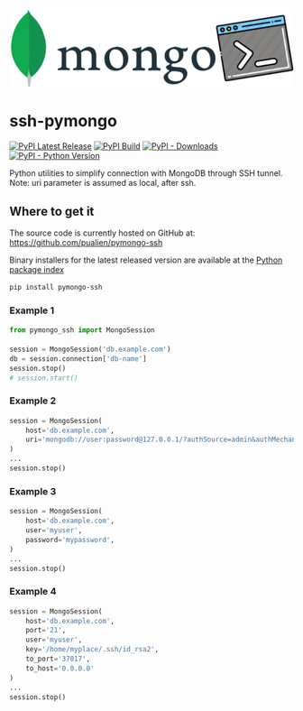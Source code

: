 ![ssh-pymongo](https://github.com/pualien/pymongo-ssh/blob/master/images/logo.png?raw=true)

# ssh-pymongo
[![PyPI Latest Release](https://img.shields.io/pypi/v/pymongo-ssh.svg)](https://pypi.org/project/pymongo-ssh/)
[![PyPI Build](https://github.com/pualien/pymongo-ssh/workflows/PyPI%20Build/badge.svg)](https://github.com/pualien/pymongo-ssh/actions)
[![PyPI - Downloads](https://img.shields.io/pypi/dm/pymongo-ssh)](https://pypi.org/project/pymongo-ssh/)
[![PyPI - Python Version](https://img.shields.io/pypi/pyversions/pymongo-ssh.svg)](https://pypi.org/project/pymongo-ssh/)

Python utilities to simplify connection with MongoDB through SSH tunnel.
Note: uri parameter is assumed as local, after ssh.

## Where to get it

The source code is currently hosted on GitHub at:
<https://github.com/pualien/pymongo-ssh>

Binary installers for the latest released version are available at the
[Python package index](https://pypi.org/project/pymongo-ssh/)

```sh
pip install pymongo-ssh
```

### Example 1


```python
from pymongo_ssh import MongoSession

session = MongoSession('db.example.com')
db = session.connection['db-name']
session.stop()
# session.start()
```

### Example 2

```python
session = MongoSession(
    host='db.example.com',
    uri='mongodb://user:password@127.0.0.1/?authSource=admin&authMechanism=SCRAM-SHA-256'
)
...
session.stop()
```

### Example 3

```python
session = MongoSession(
    host='db.example.com',
    user='myuser',
    password='mypassword',
)
...
session.stop()
```

### Example 4

```python
session = MongoSession(
    host='db.example.com',
    port='21',
    user='myuser',
    key='/home/myplace/.ssh/id_rsa2',
    to_port='37017',
    to_host='0.0.0.0'
)
...
session.stop()
```

